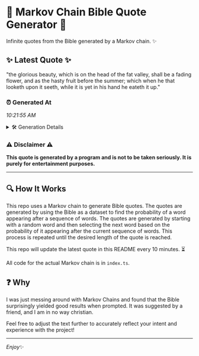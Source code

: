 # 📖 Markov Chain Bible Quote Generator 📖

Infinite quotes from the Bible generated by a Markov chain. ✨

## ✨ Latest Quote ✨
"the glorious beauty, which is on the head of the fat valley, shall be a fading flower, and as the hasty fruit before the summer; which when he that looketh upon it seeth, while it is yet in his hand he eateth it up."

### ⏰ Generated At
*10:21:55 AM*

<details>
    <summary>🛠️ Generation Details</summary>
    <p>
        <strong>🌱 Seed:</strong> the<br>
        <strong>🔄 Iterations:</strong> 43<br>
        <strong>📜 Context History:</strong><br>[ the ]: glorious<br>[ the, glorious ]: beauty,<br>[ the, glorious, beauty, ]: which<br>[ the, glorious, beauty,, which ]: is<br>[ the, glorious, beauty,, which, is ]: on<br>[ the, glorious, beauty,, which, is, on ]: the<br>[ glorious, beauty,, which, is, on, the ]: head<br>[ beauty,, which, is, on, the, head ]: of<br>[ which, is, on, the, head, of ]: the<br>[ is, on, the, head, of, the ]: fat<br>[ on, the, head, of, the, fat ]: valley,<br>[ the, head, of, the, fat, valley, ]: shall<br>[ head, of, the, fat, valley,, shall ]: be<br>[ of, the, fat, valley,, shall, be ]: a<br>[ the, fat, valley,, shall, be, a ]: fading<br>[ fat, valley,, shall, be, a, fading ]: flower,<br>[ valley,, shall, be, a, fading, flower, ]: and<br>[ shall, be, a, fading, flower,, and ]: as<br>[ be, a, fading, flower,, and, as ]: the<br>[ a, fading, flower,, and, as, the ]: hasty<br>[ fading, flower,, and, as, the, hasty ]: fruit<br>[ flower,, and, as, the, hasty, fruit ]: before<br>[ and, as, the, hasty, fruit, before ]: the<br>[ as, the, hasty, fruit, before, the ]: summer;<br>[ the, hasty, fruit, before, the, summer; ]: which<br>[ hasty, fruit, before, the, summer;, which ]: when<br>[ fruit, before, the, summer;, which, when ]: he<br>[ before, the, summer;, which, when, he ]: that<br>[ the, summer;, which, when, he, that ]: looketh<br>[ summer;, which, when, he, that, looketh ]: upon<br>[ which, when, he, that, looketh, upon ]: it<br>[ when, he, that, looketh, upon, it ]: seeth,<br>[ he, that, looketh, upon, it, seeth, ]: while<br>[ that, looketh, upon, it, seeth,, while ]: it<br>[ looketh, upon, it, seeth,, while, it ]: is<br>[ upon, it, seeth,, while, it, is ]: yet<br>[ it, seeth,, while, it, is, yet ]: in<br>[ seeth,, while, it, is, yet, in ]: his<br>[ while, it, is, yet, in, his ]: hand<br>[ it, is, yet, in, his, hand ]: he<br>[ is, yet, in, his, hand, he ]: eateth<br>[ yet, in, his, hand, he, eateth ]: it<br>[ in, his, hand, he, eateth, it ]: up.<br>
    </p>
</details>

### ⚠️ Disclaimer ⚠️
**This quote is generated by a program and is not to be taken seriously. It is purely for entertainment purposes.**

---

## 🔍 How It Works

This repo uses a Markov chain to generate Bible quotes. The quotes are generated by using the Bible as a dataset to find the probability of a word appearing after a sequence of words. The quotes are generated by starting with a random word and then selecting the next word based on the probability of it appearing after the current sequence of words. This process is repeated until the desired length of the quote is reached.

This repo will update the latest quote in this README every 10 minutes. ⏳

All code for the actual Markov chain is in `index.ts`.

## ❓ Why

I was just messing around with Markov Chains and found that the Bible surprisingly yielded good results when prompted. 
It was suggested by a friend, and I am in no way christian.

Feel free to adjust the text further to accurately reflect your intent and experience with the project!

---

*Enjoy*✨

